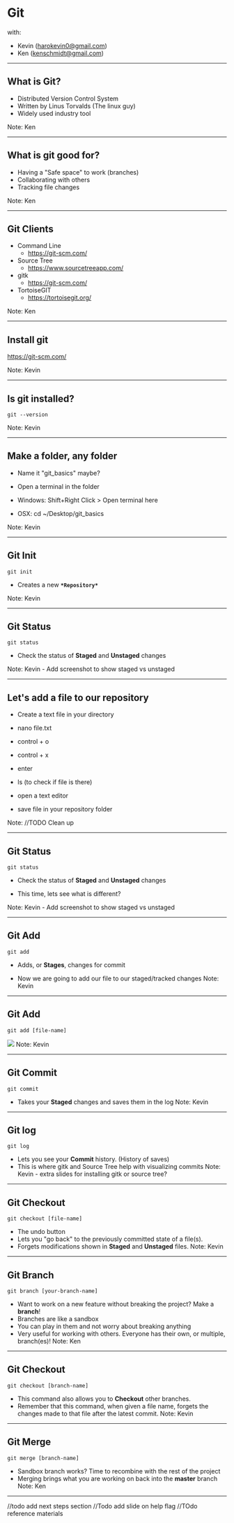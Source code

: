 # Git

with:
* Kevin (harokevin0@gmail.com)
* Ken (kenschmidt@gmail.com)

---

## What is Git?

* Distributed Version Control System
* Written by Linus Torvalds (The linux guy)
* Widely used industry tool

Note: Ken

---

## What is git good for?

* Having a "Safe space" to work (branches)
* Collaborating with others
* Tracking file changes

Note: Ken

---

## Git Clients

* Command Line <i class="fa fa-linux" aria-hidden="true"></i> <i class="fa fa-apple" aria-hidden="true"></i> <i class="fa fa-windows" aria-hidden="true"></i>
  * https://git-scm.com/
* Source Tree <i class="fa fa-apple" aria-hidden="true"></i> <i class="fa fa-windows" aria-hidden="true"></i>
  * https://www.sourcetreeapp.com/
* gitk <i class="fa fa-linux" aria-hidden="true"></i> <i class="fa fa-apple" aria-hidden="true"></i> <i class="fa fa-windows" aria-hidden="true"></i>
  * https://git-scm.com/
* TortoiseGIT <i class="fa fa-windows" aria-hidden="true"></i>
  * https://tortoisegit.org/

Note: Ken

---

## Install git
https://git-scm.com/

Note: Kevin

---

## Is git installed?
~~~~
git --version
~~~~

Note: Kevin

---

## Make a folder, any folder
* Name it "git_basics" maybe?

* Open a terminal in the folder
* Windows: Shift+Right Click > Open terminal here
* OSX: cd ~/Desktop/git_basics

Note: Kevin

---

## Git Init
~~~~
git init
~~~~
* Creates a new **`*Repository*`**

Note: Kevin

---

## Git Status
~~~~
git status
~~~~
* Check the status of **Staged** and **Unstaged** changes



Note: Kevin - Add screenshot to show staged vs unstaged

---

## Let's add a file to our **repository**
* Create a text file in your directory

* nano file.txt
* control + o
* control + x
* enter
* ls (to check if file is there)

* open a text editor
* save file in your repository folder

Note: //TODO Clean up

---

## Git Status
~~~~
git status
~~~~
* Check the status of **Staged** and **Unstaged** changes

* This time, lets see what is different?

Note: Kevin - Add screenshot to show staged vs unstaged

---

## Git Add
~~~~
git add
~~~~
* Adds, or **Stages**, changes for commit

* Now we are going to add our file to our staged/tracked changes
Note: Kevin

---

## Git Add
~~~~
git add [file-name]
~~~~
<img src="./img/git_status_add.png"/>
Note: Kevin

---

## Git Commit
~~~~
git commit
~~~~
* Takes your **Staged** changes and saves them in the log
Note: Kevin

---

## Git log
~~~~
git log
~~~~
* Lets you see your **Commit** history. (History of saves)
* This is where gitk and Source Tree help with visualizing commits
Note: Kevin - extra slides for installing gitk or source tree?

---

## Git Checkout
~~~~
git checkout [file-name]
~~~~
* The undo button
* Lets you "go back" to the previously committed state of a file(s).
* Forgets modifications shown in **Staged** and **Unstaged** files.
Note: Kevin

---

## Git Branch
~~~~
git branch [your-branch-name]
~~~~
* Want to work on a new feature without breaking the project? Make a **branch**!
* Branches are like a sandbox
* You can play in them and not worry about breaking anything
* Very useful for working with others. Everyone has their own, or multiple, branch(es)!
Note: Ken

---

## Git Checkout
~~~~
git checkout [branch-name]
~~~~
* This command also allows you to **Checkout** other branches.
* Remember that this command, when given a file name, forgets the changes made to that file after the latest commit.
Note: Kevin

---

## Git Merge
~~~~
git merge [branch-name]
~~~~
* Sandbox branch works? Time to recombine with the rest of the project
* Merging brings what you are working on back into the  **master** branch
Note: Ken

---

//todo add next steps section
//Todo add slide on help flag
//TOdo reference materials

